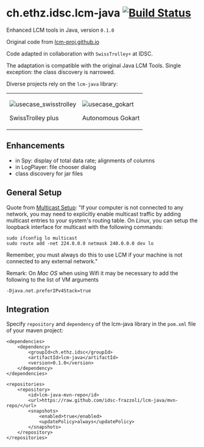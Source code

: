 # ch.ethz.idsc.lcm-java <a href="https://travis-ci.org/idsc-frazzoli/jlcm"><img src="https://travis-ci.org/idsc-frazzoli/lcm-java.svg?branch=master" alt="Build Status"></a>

Enhanced LCM tools in Java, version `0.1.0`

Original code from [lcm-proj.github.io](https://lcm-proj.github.io/)

Code adapted in collaboration with `SwissTrolley+` at IDSC.

The adaptation is compatible with the original Java LCM Tools.
Single exception: the class discovery is narrowed.

Diverse projects rely on the `lcm-java` library:

<table>
<tr>
<td>

![usecase_swisstrolley](https://user-images.githubusercontent.com/4012178/35968228-88547e90-0cc3-11e8-978d-4f822515156f.png)

SwissTrolley plus

<td>

![usecase_gokart](https://user-images.githubusercontent.com/4012178/35968269-a92a3b46-0cc3-11e8-8d5e-1276762cdc36.png)

Autonomous Gokart

</tr>
</table>

## Enhancements

* in Spy: display of total data rate; alignments of columns
* in LogPlayer: file chooser dialog
* class discovery for jar files

## General Setup

Quote from [Multicast Setup](https://lcm-proj.github.io/multicast_setup.html):
"If your computer is not connected to any network, you may need to explicitly enable multicast traffic by adding multicast entries to your system's routing table. On *Linux*, you can setup the loopback interface for multicast with the following commands:

    sudo ifconfig lo multicast
    sudo route add -net 224.0.0.0 netmask 240.0.0.0 dev lo

Remember, you must always do this to use LCM if your machine is not connected to any external network."

Remark: On *Mac OS* when using Wifi it may be necessary to add the following to the list of VM arguments

    -Djava.net.preferIPv4Stack=true

## Integration

Specify `repository` and `dependency` of the lcm-java library in the `pom.xml` file of your maven project:

    <dependencies>
        <dependency>
            <groupId>ch.ethz.idsc</groupId>
            <artifactId>lcm-java</artifactId>
            <version>0.1.0</version>
        </dependency>
    </dependencies>

    <repositories>
        <repository>
            <id>lcm-java-mvn-repo</id>
            <url>https://raw.github.com/idsc-frazzoli/lcm-java/mvn-repo/</url>
            <snapshots>
                <enabled>true</enabled>
                <updatePolicy>always</updatePolicy>
            </snapshots>
        </repository>
    </repositories>
